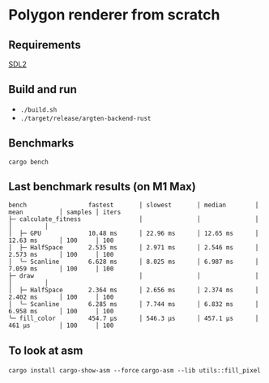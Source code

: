 # Polygon renderer from scratch

## Requirements

[SDL2](https://wiki.libsdl.org/SDL2/Installation)

## Build and run

- `./build.sh`
- `./target/release/argten-backend-rust`

## Benchmarks

`cargo bench`

## Last benchmark results (on M1 Max)

```text
bench                 fastest       │ slowest       │ median        │ mean          │ samples │ iters
├─ calculate_fitness                │               │               │               │         │
│  ├─ GPU             10.48 ms      │ 22.96 ms      │ 12.65 ms      │ 12.63 ms      │ 100     │ 100
│  ├─ HalfSpace       2.535 ms      │ 2.971 ms      │ 2.546 ms      │ 2.573 ms      │ 100     │ 100
│  ╰─ Scanline        6.628 ms      │ 8.025 ms      │ 6.987 ms      │ 7.059 ms      │ 100     │ 100
├─ draw                             │               │               │               │         │
│  ├─ HalfSpace       2.364 ms      │ 2.656 ms      │ 2.374 ms      │ 2.402 ms      │ 100     │ 100
│  ╰─ Scanline        6.285 ms      │ 7.744 ms      │ 6.832 ms      │ 6.958 ms      │ 100     │ 100
╰─ fill_color         454.7 µs      │ 546.3 µs      │ 457.1 µs      │ 461 µs        │ 100     │ 100
```

## To look at asm

`cargo install cargo-show-asm --force`
`cargo-asm --lib utils::fill_pixel`
